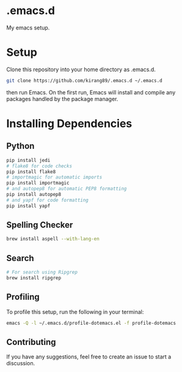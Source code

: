 # .emacs.d

My emacs setup.

# Setup

Clone this repository into your home directory as .emacs.d.

```bash
git clone https://github.com/kirang89/.emacs.d ~/.emacs.d
```

then run Emacs. On the first run, Emacs will install and compile any packages handled by the package manager.

# Installing Dependencies

## Python
```bash
pip install jedi
# flake8 for code checks
pip install flake8
# importmagic for automatic imports
pip install importmagic
# and autopep8 for automatic PEP8 formatting
pip install autopep8
# and yapf for code formatting
pip install yapf
```

## Spelling Checker
```bash
brew install aspell --with-lang-en
```

## Search
```bash
# For search using Ripgrep
brew install ripgrep
```

## Profiling

To profile this setup, run the following in your terminal:
```bash
emacs -Q -l ~/.emacs.d/profile-dotemacs.el -f profile-dotemacs
```

## Contributing
If you have any suggestions, feel free to create an issue to start a
discussion.
